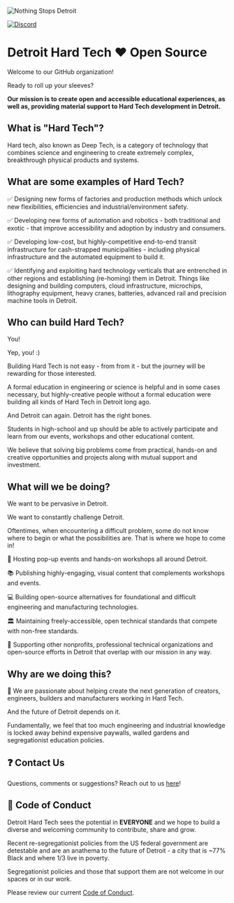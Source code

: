 ![Nothing Stops Detroit](https://github.com/BuiltInDetroit/.github/blob/main/static/nothing_stops_detroit.avif) 

[![Discord](https://img.shields.io/discord/677517706940907521?label=Discord%20Chat)](https://discord.gg/ssvcVNJ)

# Detroit Hard Tech :heart: Open Source

Welcome to our GitHub organization!

Ready to roll up your sleeves?

**Our mission is to create open and accessible educational experiences, as well as, providing material support to Hard Tech development in Detroit.**

## What is "Hard Tech"?

Hard tech, also known as Deep Tech, is a category of technology that combines science and engineering to create extremely complex, breakthrough physical products and systems.

## What are some examples of Hard Tech?

:white_check_mark: Designing new forms of factories and production methods which unlock new flexibilities, efficiencies and industrial/environment safety.

:white_check_mark: Developing new forms of automation and robotics - both traditional and exotic - that improve accessibility and adoption by industry and consumers.

:white_check_mark: Developing low-cost, but highly-competitive end-to-end transit infrastructure for cash-strapped municipalities - including physical infrastructure and the automated equipment to build it.

:white_check_mark: Identifying and exploiting hard technology verticals that are entrenched in other regions and establishing (re-homing) them in Detroit. Things like designing and building computers, cloud infrastructure, microchips, lithography equipment, heavy cranes, batteries, advanced rail and precision machine tools in Detroit.

## Who can build Hard Tech?

You!

Yep, you! :)

Building Hard Tech is not easy - from from it - but the journey will be rewarding for those interested.

A formal education in engineering or science is helpful and in some cases necessary, but highly-creative people without a formal education were building all kinds of Hard Tech in Detroit long ago.

And Detroit can again. Detroit has the right bones.

Students in high-school and up should be able to actively participate and learn from our events, workshops and other educational content.

We believe that solving big problems come from practical, hands-on and creative opportunities and projects along with mutual support and investment.

## What will we be doing?

We want to be pervasive in Detroit.

We want to constantly challenge Detroit.

Oftentimes, when encountering a difficult problem, some do not know where to begin or what the possibilities are. That is where we hope to come in!

:calendar: Hosting pop-up events and hands-on workshops all around Detroit. 

:books: Publishing highly-engaging, visual content that complements workshops and events.

:computer: Building open-source alternatives for foundational and difficult engineering and manufacturing technologies.

:classical_building: Maintaining freely-accessible, open technical standards that compete with non-free standards.

:handshake: Supporting other nonprofits, professional technical organizations and open-source efforts in Detroit that overlap with our mission in any way.

## Why are we doing this?

:muscle: We are passionate about helping create the next generation of creators, engineers, builders and manufacturers working in Hard Tech.

And the future of Detroit depends on it.

Fundamentally, we feel that too much engineering and industrial knowledge is locked away behind expensive paywalls, walled gardens and segregationist education policies.

## :question: Contact Us

Questions, comments or suggestions? Reach out to us [here](https://forms.gle/ZApLv8P35npwMAKd9)!

## :open_hands: Code of Conduct

Detroit Hard Tech sees the potential in **EVERYONE** and we hope to build a diverse and welcoming community to contribute, share and grow.

Recent re-segregationist policies from the US federal government are detestable and are an anathema to the future of Detroit - a city that is ~77% Black and where 1/3 live in poverty.

Segregationist policies and those that support them are not welcome in our spaces or in our work.

Please review our current [Code of Conduct](https://github.com/BuiltInDetroit/.github/blob/main/CODE_OF_CONDUCT.md).